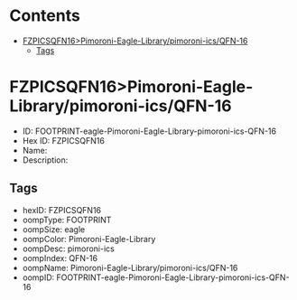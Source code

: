 



Contents
========

* [FZPICSQFN16>Pimoroni-Eagle-Library/pimoroni-ics/QFN-16](#fzpicsqfn16pimoroni-eagle-librarypimoroni-icsqfn-16)
	* [Tags](#tags)

# FZPICSQFN16>Pimoroni-Eagle-Library/pimoroni-ics/QFN-16

- ID: FOOTPRINT-eagle-Pimoroni-Eagle-Library-pimoroni-ics-QFN-16
- Hex ID: FZPICSQFN16
- Name: 
- Description: 

## Tags

- hexID: FZPICSQFN16
- oompType: FOOTPRINT
- oompSize: eagle
- oompColor: Pimoroni-Eagle-Library
- oompDesc: pimoroni-ics
- oompIndex: QFN-16
- oompName: Pimoroni-Eagle-Library/pimoroni-ics/QFN-16
- oompID: FOOTPRINT-eagle-Pimoroni-Eagle-Library-pimoroni-ics-QFN-16
